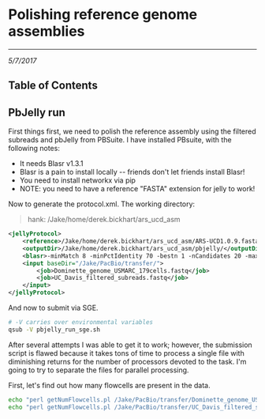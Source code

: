 # Polishing reference genome assemblies
---
*5/7/2017*

## Table of Contents

<a name="pbjelly"></a>
## PbJelly run

First things first, we need to polish the reference assembly using the filtered subreads and pbJelly from PBSuite. I have installed PBsuite, with the following notes:

* It needs Blasr v1.3.1
* Blasr is a pain to install locally -- friends don't let friends install Blasr!
* You need to install networkx via pip
* NOTE: you need to have a reference "FASTA" extension for jelly to work!

Now to generate the protocol.xml. The working directory:

> hank: /Jake/home/derek.bickhart/ars_ucd_asm

```xml
<jellyProtocol>
    <reference>/Jake/home/derek.bickhart/ars_ucd_asm/ARS-UCD1.0.9.fasta</reference>
    <outputDir>/Jake/home/derek.bickhart/ars_ucd_asm/pbjelly/</outputDir>
    <blasr>-minMatch 8 -minPctIdentity 70 -bestn 1 -nCandidates 20 -maxScore -500 -nproc 15 -noSplitSubreads</blasr>
    <input baseDir="/Jake/PacBio/transfer/">
        <job>Dominette_genome_USMARC_179cells.fastq</job>
        <job>UC_Davis_filtered_subreads.fastq</job>
    </input>
</jellyProtocol>
```

And now to submit via SGE.

```bash
# -V carries over environmental variables
qsub -V pbjelly_run_sge.sh
```

After several attempts I was able to get it to work; however, the submission script is flawed because it takes tons of time to process a single file with diminishing returns for the number of processors devoted to the task. I'm going to try to separate the files for parallel processing.

First, let's find out how many flowcells are present in the data.

```bash
echo "perl getNumFlowcells.pl /Jake/PacBio/transfer/Dominette_genome_USMARC_179cells.fastq USMARC_fc_counts.tab" | qsub
echo "perl getNumFlowcells.pl /Jake/PacBio/transfer/UC_Davis_filtered_subreads.fastq UC_Davis_fc_count.tab" | qsub -N "fc_count"
```

